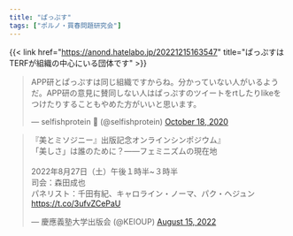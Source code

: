 ```yaml
---
title: "ぱっぷす"
tags: ["ポルノ・買春問題研究会"]
---
```


{{< link href="https://anond.hatelabo.jp/20221215163547" title="ぱっぷすはTERFが組織の中心にいる団体です" >}}

<html>
<blockquote class="twitter-tweet"><p lang="ja" dir="ltr">APP研とぱっぷすは同じ組織ですからね。分かっていない人がいるようだ。APP研の意見に賛同しない人はぱっぷすのツイートをrtしたりlikeをつけたりすることもやめた方がいいと思います。</p>&mdash; selfishprotein 🧊 (@selfishprotein) <a href="https://twitter.com/selfishprotein/status/1317943321193377792?ref_src=twsrc%5Etfw">October 18, 2020</a></blockquote> <script async src="https://platform.twitter.com/widgets.js" charset="utf-8"></script>
</html>

<html>
<blockquote class="twitter-tweet"><p lang="ja" dir="ltr">『美とミソジニー』出版記念オンラインシンポジウム』<br>「美しさ」は誰のために？――フェミニズムの現在地 <br><br>2022年8月27日（土）午後１時半~３時半 <br>司会：森田成也 <br>パネリスト：千田有紀、キャロライン・ノーマ、パク・ヘジュン <a href="https://t.co/3ufvZCePaU">https://t.co/3ufvZCePaU</a></p>&mdash; 慶應義塾大学出版会 (@KEIOUP) <a href="https://twitter.com/KEIOUP/status/1559157692685754368?ref_src=twsrc%5Etfw">August 15, 2022</a></blockquote> <script async src="https://platform.twitter.com/widgets.js" charset="utf-8"></script>
</html>